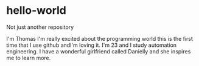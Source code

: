 # hello-world
Not just another repository

I'm Thomas
I'm really excited about the programming world this is the first time that I use github andI'm loving it. 
I'm 23 and I study automation engineering. I have a wonderful girlfriend called Danielly and she inspires me to learn more.
